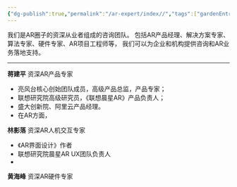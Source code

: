 ```yaml
---
{"dg-publish":true,"permalink":"/ar-expert/index//","tags":["gardenEntry"]}
---
```



我们是AR圈子的资深从业者组成的咨询团队。
包括AR产品经理、解决方案专家、算法专家、硬件专家、AR项目工程师等，
我们可以为企业和机构提供咨询和AR业务落地支持。


----
**蒋建平**
资深AR产品专家
- 亮风台核心创始团队成员，高级产品总监，产品专家；
- 联想研究院高级研究员，《联想晨星AR》产品负责人；
- 盛大创新院、阿里云产品经理。
- 在AR方面，

**林影落**
资深AR人机交互专家
- 《AR界面设计》作者
- 联想研究院晨星AR UX团队负责人
- 

**黄海峰**
资深AR硬件专家
